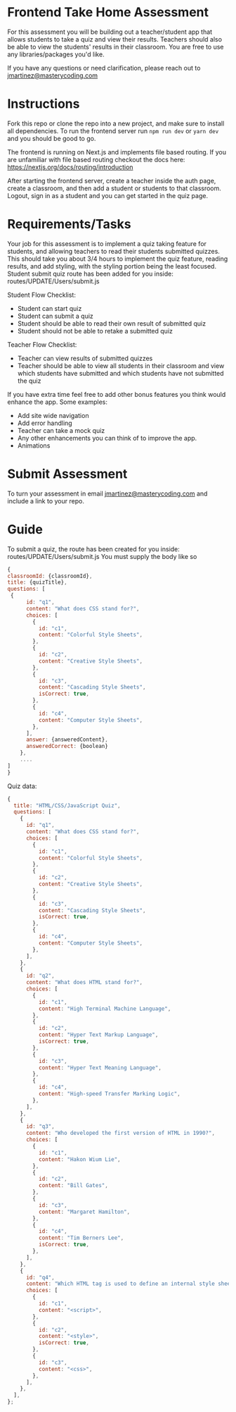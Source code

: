 # Frontend Take Home Assessment

For this assessment you will be building out a teacher/student app that allows students to take a quiz and view their results. Teachers should also be able to view the students' results in their classroom. You are free to use any libraries/packages you'd like.

If you have any questions or need clarification, please reach out to jmartinez@masterycoding.com

# Instructions

Fork this repo or clone the repo into a new project, and make sure to install all dependencies. To run the frontend server run `npm run dev` or `yarn dev` and you should be good to go.

The frontend is running on Next.js and implements file based routing. If you are unfamiliar with file based routing checkout the docs here: https://nextjs.org/docs/routing/introduction

After starting the frontend server, create a teacher inside the auth page, create a classroom, and then add a student or students to that classroom. Logout, sign in as a student and you can get started in the quiz page.

# Requirements/Tasks

Your job for this assessment is to implement a quiz taking feature for students, and allowing teachers to read their students submitted quizzes. This should take you about 3/4 hours to implement the quiz feature, reading results, and add styling, with the styling portion being the least focused. Student submit quiz route has been added for you inside: routes/UPDATE/Users/submit.js

Student Flow Checklist:

- Student can start quiz
- Student can submit a quiz
- Student should be able to read their own result of submitted quiz
- Student should not be able to retake a submitted quiz

Teacher Flow Checklist:

- Teacher can view results of submitted quizzes
- Teacher should be able to view all students in their classroom and view which students have submitted and which students have not submitted the quiz

If you have extra time feel free to add other bonus features you think would enhance the app. Some examples:

- Add site wide navigation
- Add error handling
- Teacher can take a mock quiz
- Any other enhancements you can think of to improve the app.
- Animations

# Submit Assessment

To turn your assessment in email jmartinez@masterycoding.com and include a link to your repo.

# Guide

To submit a quiz, the route has been created for you inside: routes/UPDATE/Users/submit.js
You must supply the body like so

```javascript
{
classroomId: {classroomId},
title: {quizTitle},
questions: [
 {
      id: "q1",
      content: "What does CSS stand for?",
      choices: [
        {
          id: "c1",
          content: "Colorful Style Sheets",
        },
        {
          id: "c2",
          content: "Creative Style Sheets",
        },
        {
          id: "c3",
          content: "Cascading Style Sheets",
          isCorrect: true,
        },
        {
          id: "c4",
          content: "Computer Style Sheets",
        },
      ],
	  answer: {answeredContent},
	  answeredCorrect: {boolean}
    },
	....
]
}
```

Quiz data:

```javascript
{
  title: "HTML/CSS/JavaScript Quiz",
  questions: [
    {
      id: "q1",
      content: "What does CSS stand for?",
      choices: [
        {
          id: "c1",
          content: "Colorful Style Sheets",
        },
        {
          id: "c2",
          content: "Creative Style Sheets",
        },
        {
          id: "c3",
          content: "Cascading Style Sheets",
          isCorrect: true,
        },
        {
          id: "c4",
          content: "Computer Style Sheets",
        },
      ],
    },
    {
      id: "q2",
      content: "What does HTML stand for?",
      choices: [
        {
          id: "c1",
          content: "High Terminal Machine Language",
        },
        {
          id: "c2",
          content: "Hyper Text Markup Language",
          isCorrect: true,
        },
        {
          id: "c3",
          content: "Hyper Text Meaning Language",
        },
        {
          id: "c4",
          content: "High-speed Transfer Marking Logic",
        },
      ],
    },
    {
      id: "q3",
      content: "Who developed the first version of HTML in 1990?",
      choices: [
        {
          id: "c1",
          content: "Hakon Wium Lie",
        },
        {
          id: "c2",
          content: "Bill Gates",
        },
        {
          id: "c3",
          content: "Margaret Hamilton",
        },
        {
          id: "c4",
          content: "Tim Berners Lee",
          isCorrect: true,
        },
      ],
    },
    {
      id: "q4",
      content: "Which HTML tag is used to define an internal style sheet?",
      choices: [
        {
          id: "c1",
          content: "<script>",
        },
        {
          id: "c2",
          content: "<style>",
          isCorrect: true,
        },
        {
          id: "c3",
          content: "<css>",
        },
      ],
    },
  ],
};

```
